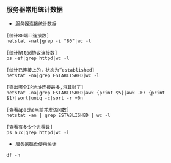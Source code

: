 ### 服务器常用统计数据


* `服务器连接统计数据`
```Shell
[统计80端口连接数]
netstat -nat|grep -i "80"|wc -l

[统计httpd协议连接数]
ps -ef|grep httpd|wc -l

[统计已连接上的，状态为“established]
netstat -na|grep ESTABLISHED|wc -l

[查出哪个IP地址连接最多,将其封了]
netstat -na|grep ESTABLISHED|awk {print $5}|awk -F: {print $1}|sort|uniq -c|sort -r +0n

[查看apache当前并发访问数]
netstat -an | grep ESTABLISHED | wc -l

[查看有多少个进程数]
ps aux|grep httpd|wc -l

```

* `服务器磁盘使用统计`
```shell
df -h
```
